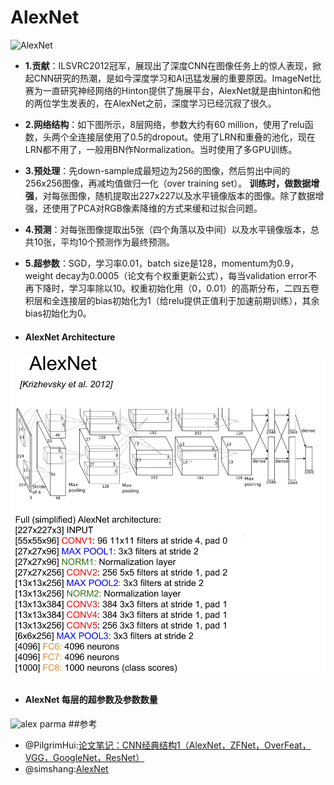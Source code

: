 # AlexNet
![AlexNet](https://images2018.cnblogs.com/blog/1160281/201711/1160281-20171124090206484-877449439.png)
- **1.贡献**：ILSVRC2012冠军，展现出了深度CNN在图像任务上的惊人表现，掀起CNN研究的热潮，是如今深度学习和AI迅猛发展的重要原因。ImageNet比赛为一直研究神经网络的Hinton提供了施展平台，AlexNet就是由hinton和他的两位学生发表的，在AlexNet之前，深度学习已经沉寂了很久。
- **2.网络结构**：如下图所示，8层网络，参数大约有60 million，使用了relu函数，头两个全连接层使用了0.5的dropout。使用了LRN和重叠的池化，现在LRN都不用了，一般用BN作Normalization。当时使用了多GPU训练。
- **3.预处理**：先down-sample成最短边为256的图像，然后剪出中间的256x256图像，再减均值做归一化（over training set）。 **训练时，做数据增强**，对每张图像，随机提取出227x227以及水平镜像版本的图像。除了数据增强，还使用了PCA对RGB像素降维的方式来缓和过拟合问题。
- **4.预测**：对每张图像提取出5张（四个角落以及中间）以及水平镜像版本，总共10张，平均10个预测作为最终预测。
- **5.超参数**：SGD，学习率0.01，batch size是128，momentum为0.9，weight decay为0.0005（论文有个权重更新公式），每当validation error不再下降时，学习率除以10。权重初始化用（0，0.01）的高斯分布，二四五卷积层和全连接层的bias初始化为1（给relu提供正值利于加速前期训练），其余bias初始化为0。

- #### AlexNet Architecture
![arch](architecture.png)

- #### AlexNet 每层的超参数及参数数量
![alex parma](https://upload-images.jianshu.io/upload_images/1689929-78bfb344b7f63729.png?imageMogr2/auto-orient/strip%7CimageView2/2)
##参考
- @PilgrimHui:[论文笔记：CNN经典结构1（AlexNet，ZFNet，OverFeat，VGG，GoogleNet，ResNet）](https://www.cnblogs.com/liaohuiqiang/p/9606901.html)
- @simshang:[AlexNet](http://simtalk.cn/2016/09/20/AlexNet/)

